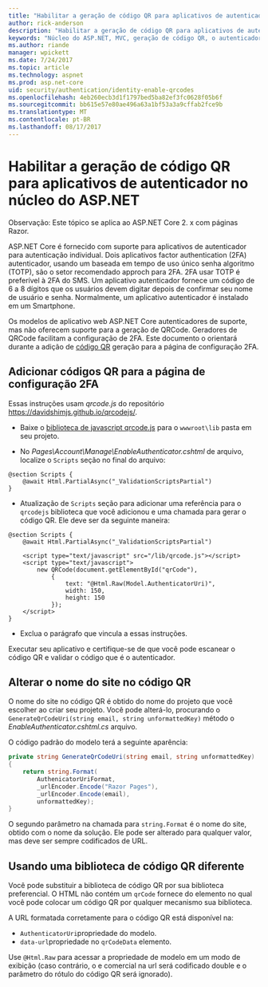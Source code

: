 ```yaml
---
title: "Habilitar a geração de código QR para aplicativos de autenticador no núcleo do ASP.NET"
author: rick-anderson
description: "Habilitar a geração de código QR para aplicativos de autenticador no núcleo do ASP.NET"
keywords: "Núcleo do ASP.NET, MVC, geração de código QR, o autenticador, 2FA"
ms.author: riande
manager: wpickett
ms.date: 7/24/2017
ms.topic: article
ms.technology: aspnet
ms.prod: asp.net-core
uid: security/authentication/identity-enable-qrcodes
ms.openlocfilehash: 4eb260ecb3d1f1797bed5ba82ef3fc0628f05b6f
ms.sourcegitcommit: bb615e57e80ae496a63a1bf53a3a9cffab2fce9b
ms.translationtype: MT
ms.contentlocale: pt-BR
ms.lasthandoff: 08/17/2017
---
```

# <a name="enabling-qr-code-generation-for-authenticator-apps-in-aspnet-core"></a>Habilitar a geração de código QR para aplicativos de autenticador no núcleo do ASP.NET

Observação: Este tópico se aplica ao ASP.NET Core 2. x com páginas Razor.

ASP.NET Core é fornecido com suporte para aplicativos de autenticador para autenticação individual. Dois aplicativos factor authentication (2FA) autenticador, usando um baseada em tempo de uso único senha algoritmo (TOTP), são o setor recomendado approch para 2FA. 2FA usar TOTP é preferível à 2FA do SMS. Um aplicativo autenticador fornece um código de 6 a 8 dígitos que os usuários devem digitar depois de confirmar seu nome de usuário e senha. Normalmente, um aplicativo autenticador é instalado em um Smartphone.

Os modelos de aplicativo web ASP.NET Core autenticadores de suporte, mas não oferecem suporte para a geração de QRCode. Geradores de QRCode facilitam a configuração de 2FA. Este documento o orientará durante a adição de [código QR](https://wikipedia.org/wiki/QR_code) geração para a página de configuração 2FA.

## <a name="adding-qr-codes-to-the-2fa-configuration-page"></a>Adicionar códigos QR para a página de configuração 2FA

Essas instruções usam *qrcode.js* do repositório https://davidshimjs.github.io/qrcodejs/.

* Baixe o [biblioteca de javascript qrcode.js](https://davidshimjs.github.io/qrcodejs/) para o `wwwroot\lib` pasta em seu projeto.

* No *Pages\Account\Manage\EnableAuthenticator.cshtml* de arquivo, localize o `Scripts` seção no final do arquivo:

```cshtml
@section Scripts {
    @await Html.PartialAsync("_ValidationScriptsPartial")
}
```

* Atualização de `Scripts` seção para adicionar uma referência para o `qrcodejs` biblioteca que você adicionou e uma chamada para gerar o código QR. Ele deve ser da seguinte maneira:

```cshtml
@section Scripts {
    @await Html.PartialAsync("_ValidationScriptsPartial")

    <script type="text/javascript" src="/lib/qrcode.js"></script>
    <script type="text/javascript">
        new QRCode(document.getElementById("qrCode"),
            {
                text: "@Html.Raw(Model.AuthenticatorUri)",
                width: 150,
                height: 150
            });
    </script>
}
```

* Exclua o parágrafo que vincula a essas instruções.

Executar seu aplicativo e certifique-se de que você pode escanear o código QR e validar o código que é o autenticador.

## <a name="change-the-site-name-in-the-qr-code"></a>Alterar o nome do site no código QR

O nome do site no código QR é obtido do nome do projeto que você escolher ao criar seu projeto. Você pode alterá-lo, procurando o `GenerateQrCodeUri(string email, string unformattedKey)` método o *EnableAuthenticator.cshtml.cs* arquivo. 

O código padrão do modelo terá a seguinte aparência:

```c#
private string GenerateQrCodeUri(string email, string unformattedKey)
{
    return string.Format(
        AuthenicatorUriFormat,
        _urlEncoder.Encode("Razor Pages"),
        _urlEncoder.Encode(email),
        unformattedKey);
}
```

O segundo parâmetro na chamada para `string.Format` é o nome do site, obtido com o nome da solução. Ele pode ser alterado para qualquer valor, mas deve ser sempre codificados de URL.

## <a name="using-a-different-qr-code-library"></a>Usando uma biblioteca de código QR diferente

Você pode substituir a biblioteca de código QR por sua biblioteca preferencial. O HTML não contém um `qrCode` fornece do elemento no qual você pode colocar um código QR por qualquer mecanismo sua biblioteca.

A URL formatada corretamente para o código QR está disponível na:

* `AuthenticatorUri`propriedade do modelo.
* `data-url`propriedade no `qrCodeData` elemento. 

Use `@Html.Raw` para acessar a propriedade de modelo em um modo de exibição (caso contrário, o e comercial na url será codificado double e o parâmetro do rótulo do código QR será ignorado).
